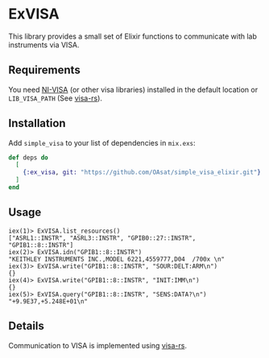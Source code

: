 # ExVISA

This library provides a small set of Elixir functions to communicate with lab instruments via VISA.

## Requirements
You need [NI-VISA](https://www.ni.com/en-us/support/downloads/drivers/download.ni-visa.html#460225) (or other visa libraries) installed in the default location or `LIB_VISA_PATH` (See [visa-rs](https://github.com/TsuITOAR/visa-rs)).

## Installation

Add `simple_visa` to your list of dependencies in `mix.exs`:

```elixir
def deps do
  [
    {:ex_visa, git: "https://github.com/OAsat/simple_visa_elixir.git"}
  ]
end
```

## Usage
```
iex(1)> ExVISA.list_resources()
["ASRL1::INSTR", "ASRL3::INSTR", "GPIB0::27::INSTR", "GPIB1::8::INSTR"]
iex(2)> ExVISA.idn("GPIB1::8::INSTR")
"KEITHLEY INSTRUMENTS INC.,MODEL 6221,4559777,D04  /700x \n"
iex(3)> ExVISA.write("GPIB1::8::INSTR", "SOUR:DELT:ARM\n")
{}
iex(4)> ExVISA.write("GPIB1::8::INSTR", "INIT:IMM\n")
{}
iex(5)> ExVISA.query("GPIB1::8::INSTR", "SENS:DATA?\n")
"+9.9E37,+5.248E+01\n"
```

## Details
Communication to VISA is implemented using [visa-rs](https://github.com/TsuITOAR/visa-rs).